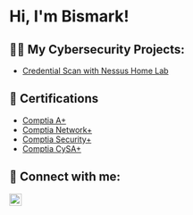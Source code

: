 <h1>Hi, I'm Bismark! </h1>

<h2>👨‍💻 My Cybersecurity Projects:</h2>

- [Credential Scan with Nessus Home Lab](https://github.com/joshmadakor1/Algorithms-Practice)

<h2>📄 Certifications</h2>

- [Comptia A+](https://www.credly.com/earner/earned/badge/a6ca655d-81cf-4c3c-a6b5-f2915d291e05)
- [Comptia Network+](https://www.credly.com/earner/earned/badge/39269743-e68a-410e-a62e-484b2cd5e1df)
- [Comptia Security+](https://www.credly.com/earner/earned/badge/7cbe4596-e0d2-46cd-adc7-5b97fa337b5c)
- [Comptia CySA+](https://www.credly.com/earner/earned/badge/effa1b1a-d7ca-4e3b-b78b-95e6c6733a32)
  
<h2> 🤳 Connect with me:</h2>

[<img align="left" alt="JoshMadakor | LinkedIn" width="22px" src="https://cdn.jsdelivr.net/npm/simple-icons@v3/icons/linkedin.svg" />][linkedin]

[linkedin]: https://www.linkedin.com/in/bismark-darkwa-717583239
     
<!--
**joshmadakor1/joshmadakor1** is a ✨ _special_ ✨ repository because its `README.md` (this file) appears on your GitHub profile.

Here are some ideas to get you started:

- 🔭 I’m currently working on ...
- 🌱 I’m currently learning ...
- 👯 I’m looking to collaborate on ...
- 🤔 I’m looking for help with ...
- 💬 Ask me about ...
- 📫 How to reach me: ...
- 😄 Pronouns: ...
- ⚡ Fun fact: ...
-->
